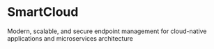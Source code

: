 # SmartCloud
Modern, scalable, and secure endpoint management for cloud-native applications and microservices architecture
